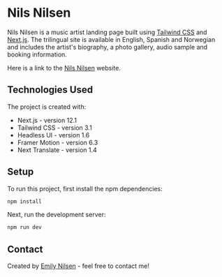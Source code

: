 # Nils Nilsen

Nils Nilsen is a music artist landing page built using [Tailwind CSS](https://tailwindcss.com) and [Next.js](https://nextjs.org). The trilingual site is available in English, Spanish and Norwegian and includes the artist's biography, a photo gallery, audio sample and booking information.

Here is a link to the [Nils Nilsen](https://nilsnilsentenor.com) website.

## Technologies Used

The project is created with:

- Next.js - version 12.1
- Tailwind CSS - version 3.1
- Headless UI - version 1.6
- Framer Motion - version 6.3
- Next Translate - version 1.4

## Setup

To run this project, first install the npm dependencies:

```bash
npm install
```

Next, run the development server:

```bash
npm run dev
```

## Contact

Created by [Emily Nilsen](https://emilynilsen.com) - feel free to contact me!
